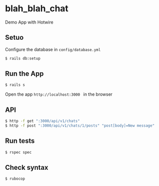 # blah_blah_chat
Demo App with Hotwire

## Setuo
Configure the database in `config/database.yml`
```bash
$ rails db:setup
```

## Run the App
```bash
$ rails s
```
Open the app `http://localhost:3000 ` in the browser

## API
```bash
$ http -f get ":3000/api/v1/chats"
$ http -f post ":3000/api/v1/chats/1/posts" "post[body]=New message"
```

## Run tests
```bash
$ rspec spec
```

## Check syntax
```bash
$ rubocop
```
